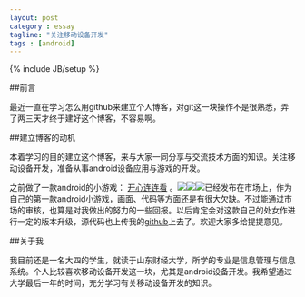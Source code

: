 ```yaml
---
layout: post
category : essay
tagline: "关注移动设备开发"
tags : [android]
---
```

{% include JB/setup %}

##前言

最近一直在学习怎么用github来建立个人博客，对git这一块操作不是很熟悉，弄了两三天才终于建好这个博客，不容易啊。

##建立博客的动机

本着学习的目的建立这个博客，来与大家一同分享与交流技术方面的知识。关注移动设备开发，准备从事android设备应用与游戏的开发。

之前做了一款android的小游戏： [开心连连看](http://zhushou.360.cn/detail/index/soft_id/699467?recrefer=SE_D_%E5%BC%80%E5%BF%83%E8%BF%9E%E8%BF%9E%E7%9C%8B) 。![](http://flic.kr/ps/2w8NS7)![](http://image142-c.poco.cn/mypoco/myphoto/20130802/19/17405143820130802193433030.jpg)![](http://pchou.info/assert/img/build-github-blog-page-05-img1.png)已经发布在市场上，作为自己的第一款android小游戏，画面、代码等方面还是有很大欠缺。不过能通过市场的审核，也算是对我做出的努力的一些回报。以后肯定会对这款自己的处女作进行一定的版本升级，源代码也上传我的[github](https://github.com/sdxy0506)上去了。欢迎大家多给提提意见。

##关于我

我目前还是一名大四的学生，就读于山东财经大学，所学的专业是信息管理与信息系统。个人比较喜欢移动设备开发这一块，尤其是android设备开发。我希望通过大学最后一年的时间，充分学习有关移动设备开发的知识。
